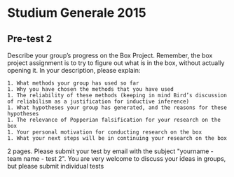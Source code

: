 # Studium Generale 2015
## Pre-test 2

Describe your group’s progress on the Box Project. Remember, the box project assignment is to try to figure out what is in the box, without actually opening it. In your description, please explain:

	1. What methods your group has used so far
	1. Why you have chosen the methods that you have used
	1. The reliability of these methods (keeping in mind Bird’s discussion of reliabilism as a justification for inductive inference)
	1. What hypotheses your group has generated, and the reasons for these hypotheses
	1. The relevance of Popperian falsification for your research on the box
	1. Your personal motivation for conducting research on the box
	1. What your next steps will be in continuing your research on the box
	
2 pages. Please submit your test by email with the subject "yourname - team name - test 2". You are very welcome to discuss your ideas in groups, but please submit individual tests